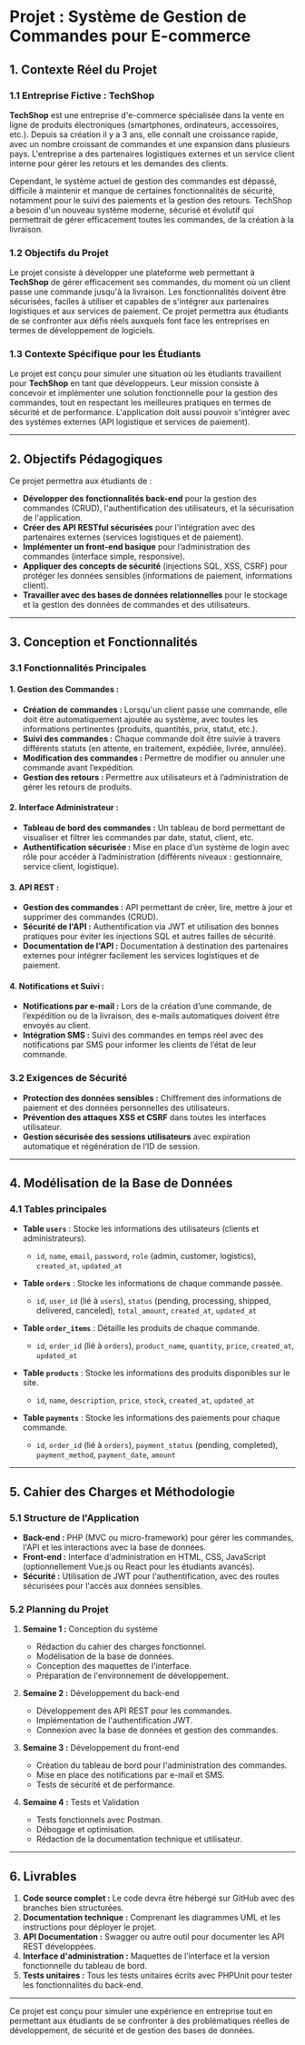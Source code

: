 

# **Projet : Système de Gestion de Commandes pour E-commerce**

## 1. Contexte Réel du Projet

### 1.1 Entreprise Fictive : **TechShop**

**TechShop** est une entreprise d'e-commerce spécialisée dans la vente en ligne de produits électroniques (smartphones, ordinateurs, accessoires, etc.). Depuis sa création il y a 3 ans, elle connaît une croissance rapide, avec un nombre croissant de commandes et une expansion dans plusieurs pays. L'entreprise a des partenaires logistiques externes et un service client interne pour gérer les retours et les demandes des clients.

Cependant, le système actuel de gestion des commandes est dépassé, difficile à maintenir et manque de certaines fonctionnalités de sécurité, notamment pour le suivi des paiements et la gestion des retours. TechShop a besoin d'un nouveau système moderne, sécurisé et évolutif qui permettrait de gérer efficacement toutes les commandes, de la création à la livraison.

### 1.2 Objectifs du Projet

Le projet consiste à développer une plateforme web permettant à **TechShop** de gérer efficacement ses commandes, du moment où un client passe une commande jusqu'à la livraison. Les fonctionnalités doivent être sécurisées, faciles à utiliser et capables de s'intégrer aux partenaires logistiques et aux services de paiement. Ce projet permettra aux étudiants de se confronter aux défis réels auxquels font face les entreprises en termes de développement de logiciels.

### 1.3 Contexte Spécifique pour les Étudiants

Le projet est conçu pour simuler une situation où les étudiants travaillent pour **TechShop** en tant que développeurs. Leur mission consiste à concevoir et implémenter une solution fonctionnelle pour la gestion des commandes, tout en respectant les meilleures pratiques en termes de sécurité et de performance. L'application doit aussi pouvoir s'intégrer avec des systèmes externes (API logistique et services de paiement).

---

## 2. Objectifs Pédagogiques

Ce projet permettra aux étudiants de :

- **Développer des fonctionnalités back-end** pour la gestion des commandes (CRUD), l'authentification des utilisateurs, et la sécurisation de l'application.
- **Créer des API RESTful sécurisées** pour l'intégration avec des partenaires externes (services logistiques et de paiement).
- **Implémenter un front-end basique** pour l’administration des commandes (interface simple, responsive).
- **Appliquer des concepts de sécurité** (injections SQL, XSS, CSRF) pour protéger les données sensibles (informations de paiement, informations client).
- **Travailler avec des bases de données relationnelles** pour le stockage et la gestion des données de commandes et des utilisateurs.

---

## 3. Conception et Fonctionnalités

### 3.1 Fonctionnalités Principales

#### 1. **Gestion des Commandes :**
- **Création de commandes :** Lorsqu'un client passe une commande, elle doit être automatiquement ajoutée au système, avec toutes les informations pertinentes (produits, quantités, prix, statut, etc.).
- **Suivi des commandes :** Chaque commande doit être suivie à travers différents statuts (en attente, en traitement, expédiée, livrée, annulée).
- **Modification des commandes :** Permettre de modifier ou annuler une commande avant l’expédition.
- **Gestion des retours :** Permettre aux utilisateurs et à l’administration de gérer les retours de produits.

#### 2. **Interface Administrateur :**
- **Tableau de bord des commandes :** Un tableau de bord permettant de visualiser et filtrer les commandes par date, statut, client, etc.
- **Authentification sécurisée :** Mise en place d’un système de login avec rôle pour accéder à l’administration (différents niveaux : gestionnaire, service client, logistique).
  
#### 3. **API REST :**
- **Gestion des commandes :** API permettant de créer, lire, mettre à jour et supprimer des commandes (CRUD).
- **Sécurité de l'API :** Authentification via JWT et utilisation des bonnes pratiques pour éviter les injections SQL et autres failles de sécurité.
- **Documentation de l'API :** Documentation à destination des partenaires externes pour intégrer facilement les services logistiques et de paiement.

#### 4. **Notifications et Suivi :**
- **Notifications par e-mail :** Lors de la création d’une commande, de l’expédition ou de la livraison, des e-mails automatiques doivent être envoyés au client.
- **Intégration SMS :** Suivi des commandes en temps réel avec des notifications par SMS pour informer les clients de l’état de leur commande.

### 3.2 Exigences de Sécurité

- **Protection des données sensibles :** Chiffrement des informations de paiement et des données personnelles des utilisateurs.
- **Prévention des attaques XSS et CSRF** dans toutes les interfaces utilisateur.
- **Gestion sécurisée des sessions utilisateurs** avec expiration automatique et régénération de l’ID de session.

---

## 4. Modélisation de la Base de Données

### 4.1 Tables principales

- **Table `users`** : Stocke les informations des utilisateurs (clients et administrateurs).
  - `id`, `name`, `email`, `password`, `role` (admin, customer, logistics), `created_at`, `updated_at`
  
- **Table `orders`** : Stocke les informations de chaque commande passée.
  - `id`, `user_id` (lié à `users`), `status` (pending, processing, shipped, delivered, canceled), `total_amount`, `created_at`, `updated_at`
  
- **Table `order_items`** : Détaille les produits de chaque commande.
  - `id`, `order_id` (lié à `orders`), `product_name`, `quantity`, `price`, `created_at`, `updated_at`

- **Table `products`** : Stocke les informations des produits disponibles sur le site.
  - `id`, `name`, `description`, `price`, `stock`, `created_at`, `updated_at`
  
- **Table `payments`** : Stocke les informations des paiements pour chaque commande.
  - `id`, `order_id` (lié à `orders`), `payment_status` (pending, completed), `payment_method`, `payment_date`, `amount`

---

## 5. Cahier des Charges et Méthodologie

### 5.1 Structure de l'Application

- **Back-end :** PHP (MVC ou micro-framework) pour gérer les commandes, l'API et les interactions avec la base de données.
- **Front-end :** Interface d'administration en HTML, CSS, JavaScript (optionnellement Vue.js ou React pour les étudiants avancés).
- **Sécurité :** Utilisation de JWT pour l'authentification, avec des routes sécurisées pour l'accès aux données sensibles.

### 5.2 Planning du Projet

1. **Semaine 1 :** Conception du système
   - Rédaction du cahier des charges fonctionnel.
   - Modélisation de la base de données.
   - Conception des maquettes de l'interface.
   - Préparation de l'environnement de développement.

2. **Semaine 2 :** Développement du back-end
   - Développement des API REST pour les commandes.
   - Implémentation de l'authentification JWT.
   - Connexion avec la base de données et gestion des commandes.

3. **Semaine 3 :** Développement du front-end
   - Création du tableau de bord pour l'administration des commandes.
   - Mise en place des notifications par e-mail et SMS.
   - Tests de sécurité et de performance.

4. **Semaine 4 :** Tests et Validation
   - Tests fonctionnels avec Postman.
   - Débogage et optimisation.
   - Rédaction de la documentation technique et utilisateur.

---

## 6. Livrables

1. **Code source complet :** Le code devra être hébergé sur GitHub avec des branches bien structurées.
2. **Documentation technique :** Comprenant les diagrammes UML et les instructions pour déployer le projet.
3. **API Documentation :** Swagger ou autre outil pour documenter les API REST développées.
4. **Interface d'administration :** Maquettes de l’interface et la version fonctionnelle du tableau de bord.
5. **Tests unitaires :** Tous les tests unitaires écrits avec PHPUnit pour tester les fonctionnalités du back-end.

---

Ce projet est conçu pour simuler une expérience en entreprise tout en permettant aux étudiants de se confronter à des problématiques réelles de développement, de sécurité et de gestion des bases de données.
